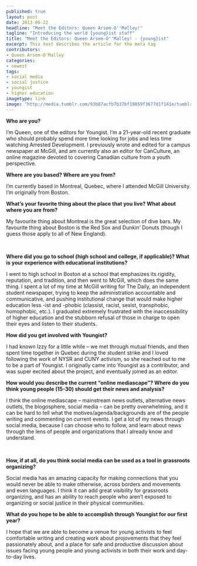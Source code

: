 ```yaml
---
published: true
layout: post
date: 2013-06-22
headline: "Meet the Editors: Queen Arsem-O''Malley!"
tagline: "Introducing the world {young}ist staff"
title: "Meet the Editors: Queen Arsem-O''Malley! - {young}ist"
excerpt: This text describes the article for the meta tag
contributors: 
- Queen Arsem-O'Malley
categories:
- newest
tags:
- social media
- social justice
- youngist
- higher education
imagetype: link
image: "http://media.tumblr.com/93b87acfb7b37bf19859f3677d1f141e/tumblr_inline_mot9riVaNa1qz4rgp.jpg"
---
```

<div class='full-text'>
	<p class='first-paragraph'><strong>Who are you?</strong> </p>
<p class='article-paragraph'>I’m Queen, one of the editors for Youngist. I’m a 21-year-old recent graduate who should probably spend more time looking for jobs and less time watching Arrested Development. I previously wrote and edited for a campus newspaper at McGill, and am currently also an editor for CanCulture, an online magazine devoted to covering Canadian culture from a youth perspective.</p>

<p class='article-paragraph'><strong>Where are you based? Where are you from?</strong> </p>
<p class='article-paragraph'>I’m currently based in Montreal, Quebec, where I attended McGill University. I’m originally from Boston.</p>
<p class='article-paragraph'><strong>What&#8217;s your favorite thing about the place that you live? What about where you are from?</strong><span> </span></p>
<p class='article-paragraph'>My favourite thing about Montreal is the great selection of dive bars. My favourite thing about Boston is the Red Sox and Dunkin’ Donuts (though I guess those apply to all of New England).</p>
<p class='article-paragraph'> <!-- more --></p>
<p class='article-paragraph'><strong>Where did you go to school (high school and college, if applicable)? What is your experience with educational institutions? </strong> </p>
<p class='article-paragraph'>I went to high school in Boston at a school that emphasizes its rigidity, reputation, and tradition, and then went to McGill, which does the same thing. I spent a lot of my time at McGill writing for The Daily, an independent student newspaper, trying to keep the administration accountable and communicative, and pushing institutional change that would make higher education less -ist and -phobic (classist, racist, sexist, transphobic, homophobic, etc.). I graduated extremely frustrated with the inaccessibility of higher education and the stubborn refusal of those in charge to open their eyes and listen to their students.</p>

<p class='article-paragraph'><strong>How did you get involved with Youngist? </strong> </p>
<p class='article-paragraph'>I had known Izzy for a little while – we met through mutual friends, and then spent time together in Quebec during the student strike and I loved following the work of NYSR and CUNY activism, so she reached out to me to be a part of Youngist. I originally came into Youngist as a contributor, and was super excited about the project, and eventually joined as an editor.</p>


<p class='article-paragraph'><strong>How would you describe the current &#8220;online mediascape&#8221;? Where do you think young people (15-30) should get their news and analysis? </strong> </p>

<p class='article-paragraph'><span>I think the online mediascape – mainstream news outlets, alternative news outlets, the blogosphere, social media – can be pretty overwhelming, and it can be hard to tell what the motives/agenda/backgrounds are of the people writing and commenting on current events. I </span><span class="il"></span><span>get a lot of my news through social media, because I </span><span class="il"></span><span>can choose who to follow, and learn about news through the lens of people and organizations that I</span><span class="il"></span><span> already know and understand.</span></p>
<p class='article-paragraph'><span> </span></p>
<p class='article-paragraph'><strong>How, if at all, do you think social media can be used as a tool in grassroots organizing?</strong> </p>
<p class='article-paragraph'>Social media has an amazing capacity for making connections that you would never be able to make otherwise, across borders and movements and even languages. I think it can add great visibility for grassroots organizing, and has an ability to reach people who aren’t exposed to organizing or social justice in their physical communities.</p>

<p class='article-paragraph'><strong>What do you hope to be able to accomplish through Youngist for our first year?</strong></p>
<p class='last article-paragraph'>I hope that we are able to become a venue for young activists to feel comfortable writing and creating work about projovements that they feel passionately about, and a place for safe and productive discussion about issues facing young people and young activists in both their work and day-to-day lives.</p>
</div>